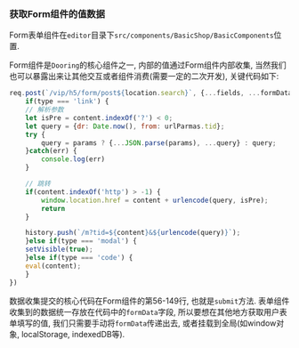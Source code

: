 <!--
 * @Date: 2021-01-20 23:25:29
 * @LastEditors: xuxiaoxi
 * @LastEditTime: 2021-01-22 21:48:34
 * @FilePath: /github-app-design/doc/zh/guide/deployDev/deploy.md
-->

### 获取Form组件的值数据

Form表单组件在`editor`目录下`src/components/BasicShop/BasicComponents`位置. 

Form组件是`Dooring`的核心组件之一, 内部的值通过Form组件内部收集, 当然我们也可以暴露出来让其他交互或者组件消费(需要一定的二次开发), 关键代码如下:

``` js
req.post(`/vip/h5/form/post${location.search}`, {...fields, ...formData}).then(res => {
    if(type === 'link') {
    // 解析参数
    let isPre = content.indexOf('?') < 0;
    let query = {dr: Date.now(), from: urlParmas.tid};
    try {
        query = params ? {...JSON.parse(params), ...query} : query;
    }catch(err) {
        console.log(err)
    }

    // 跳转
    if(content.indexOf('http') > -1) {
        window.location.href = content + urlencode(query, isPre);
        return
    }

    history.push(`/m?tid=${content}&${urlencode(query)}`);
    }else if(type === 'modal') {
    setVisible(true);
    }else if(type === 'code') {
    eval(content);
    }
})
```

数据收集提交的核心代码在Form组件的第56-149行, 也就是`submit`方法. 表单组件收集到的数据统一存放在代码中的`formData`字段, 所以要想在其他地方获取用户表单填写的值, 我们只需要手动将`formData`传递出去, 或者挂载到全局(如window对象, localStorage, indexedDB等).